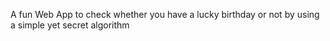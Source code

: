 A fun Web App to check whether you have a lucky birthday or not by using a simple yet secret algorithm
